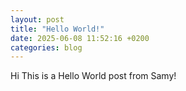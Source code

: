 ```yaml
---
layout: post
title: "Hello World!"
date: 2025-06-08 11:52:16 +0200
categories: blog
---
```


Hi
This is a Hello World post from Samy!
